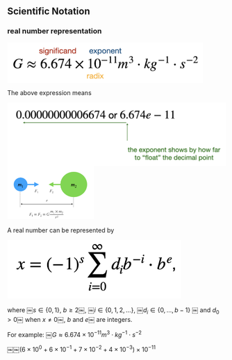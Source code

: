 ## Scientific Notation
### real number representation

<div>
<img src="../img/gravitational_constant_G.png" width="450" align="center"/>
</div>

The above expression means

<div>
<img src="../img/floating_point.png" width="600" align="center"/>
</div>

<div>
<img src="../img/use_gravitational_constant.png" width="200"/>
</div>

A real number can be represented by

<div>
<img src="../img/real_number_expansion.png" width="400"/>
</div>

where ￼$`s\in \{0, 1\}`$, $`b \ge 2`$￼, ￼$`i \in \{0, 1, 2, ...\}`$, ￼$`d_i\in \{ 0, ..., b-1 \}`$ ￼ and  $`d_0 > 0`$￼ when $`x \ne 0`$￼, $`b`$ and $`e`$￼ are integers.

For example: ￼$`G \approx 6.674×10^{−11} m^3⋅kg^{−1}⋅s^{−2}`$

$`￼￼(6 \times 10^{0} + 6 \times 10^{-1} + 7 \times 10^{-2} + 4 \times 10^{-3})\times 10^{-11}`$
